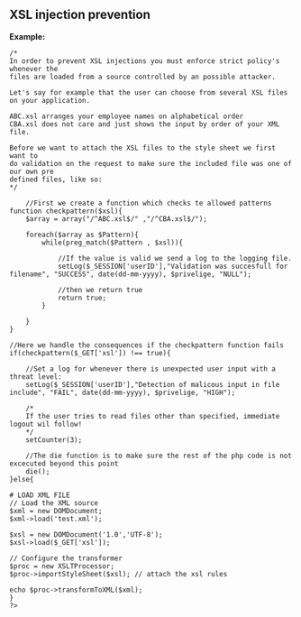 
XSL injection prevention
-------

**Example:**

   		
	/*
	In order to prevent XSL injections you must enforce strict policy's whenever the
	files are loaded from a source controlled by an possible attacker.
	
	Let's say for example that the user can choose from several XSL files on your application.
	
	ABC.xsl arranges your employee names on alphabetical order
	CBA.xsl does not care and just shows the input by order of your XML file.
	
	Before we want to attach the XSL files to the style sheet we first want to 
	do validation on the request to make sure the included file was one of our own pre
	defined files, like so:	
	*/

		//First we create a function which checks te allowed patterns
	function checkpattern($xsl){
		$array = array("/^ABC.xsl$/" ,"/^CBA.xsl$/");

		foreach($array as $Pattern){
			while(preg_match($Pattern , $xsl)){        
				
				//If the value is valid we send a log to the logging file.        
				setLog($_SESSION['userID'],"Validation was succesfull for filename", "SUCCESS", date(dd-mm-yyyy), $privelige, "NULL");

				//then we return true               
				return true;
			}

		}
	}

	//Here we handle the consequences if the checkpattern function fails
	if(checkpattern($_GET['xsl']) !== true){

		//Set a log for whenever there is unexpected user input with a threat level:
		setLog($_SESSION['userID'],"Detection of malicous input in file include", "FAIL", date(dd-mm-yyyy), $privelige, "HIGH");

		/*
		If the user tries to read files other than specified, immediate logout wil follow!
		*/
		setCounter(3);
		
		//The die function is to make sure the rest of the php code is not excecuted beyond this point
		die(); 
	}else{

	# LOAD XML FILE
	// Load the XML source
	$xml = new DOMDocument;
	$xml->load('test.xml');

	$xsl = new DOMDocument('1.0','UTF-8');
	$xsl->load($_GET['xsl']);

	// Configure the transformer
	$proc = new XSLTProcessor;
	$proc->importStyleSheet($xsl); // attach the xsl rules

	echo $proc->transformToXML($xml);
	}
	?>
	
